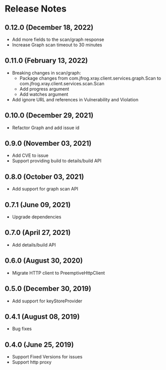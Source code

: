 # Release Notes

## 0.12.0 (December 18, 2022)
- Add more fields to the scan/graph response
- Increase Graph scan timeout to 30 minutes

## 0.11.0 (February 13, 2022)
- Breaking changes in scan/graph:
  - Package changes from com.jfrog.xray.client.services.graph.Scan to com.jfrog.xray.client.services.scan.Scan
  - Add progress argument
  - Add watches argument
- Add ignore URL and references in Vulnerability and Violation

## 0.10.0 (December 29, 2021)
- Refactor Graph and add issue id

## 0.9.0 (November 03, 2021)
- Add CVE to issue
- Support providing build to details/build API

## 0.8.0 (October 03, 2021)
- Add support for graph scan API

## 0.7.1 (June 09, 2021)
- Upgrade dependencies

## 0.7.0 (April 27, 2021)

- Add details/build API

## 0.6.0 (August 30, 2020)

- Migrate HTTP client to PreemptiveHttpClient

## 0.5.0 (December 30, 2019)

- Add support for keyStoreProvider

## 0.4.1 (August 08, 2019)

- Bug fixes

## 0.4.0 (June 25, 2019)

- Support Fixed Versions for issues
- Support http proxy
